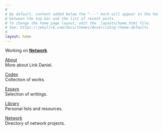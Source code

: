 ```yaml
---
#
# By default, content added below the "---" mark will appear in the home page
# between the top bar and the list of recent posts.
# To change the home page layout, edit the _layouts/home.html file.
# See: https://jekyllrb.com/docs/themes/#overriding-theme-defaults
#
layout: home
---
```


Working on [**Network**](/https://network.foundation).

[About](/about)
<br/>
More about Link Daniel.

[Codex](/codex)
<br/>
Collection of works.

[Essays](/essays)
<br/>
Selection of writings.

[Library](/library)
<br/>
Personal lists and resources.

[Network](https://network.com.de)
<br/>
Directory of network projects.


